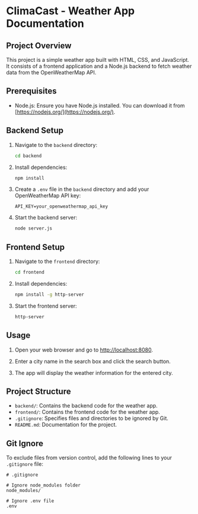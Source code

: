 # ClimaCast - Weather App Documentation

## Project Overview

This project is a simple weather app built with HTML, CSS, and JavaScript. It consists of a frontend application and a Node.js backend to fetch weather data from the OpenWeatherMap API.

## Prerequisites

- Node.js: Ensure you have Node.js installed. You can download it from [https://nodejs.org/](https://nodejs.org/).

## Backend Setup

1. Navigate to the `backend` directory:

    ```bash
    cd backend
    ```

2. Install dependencies:

    ```bash
    npm install
    ```

3. Create a `.env` file in the `backend` directory and add your OpenWeatherMap API key:

    ```env
    API_KEY=your_openweathermap_api_key
    ```

4. Start the backend server:

    ```bash
    node server.js
    ```

## Frontend Setup

1. Navigate to the `frontend` directory:

    ```bash
    cd frontend
    ```

2. Install dependencies:

    ```bash
    npm install -g http-server
    ```

3. Start the frontend server:

    ```bash
    http-server
    ```

## Usage

1. Open your web browser and go to [http://localhost:8080](http://localhost:8080).

2. Enter a city name in the search box and click the search button.

3. The app will display the weather information for the entered city.

## Project Structure

- `backend/`: Contains the backend code for the weather app.
- `frontend/`: Contains the frontend code for the weather app.
- `.gitignore`: Specifies files and directories to be ignored by Git.
- `README.md`: Documentation for the project.

## Git Ignore

To exclude files from version control, add the following lines to your `.gitignore` file:

```plaintext
# .gitignore

# Ignore node_modules folder
node_modules/

# Ignore .env file
.env

